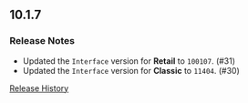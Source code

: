 ## 10.1.7

### Release Notes

- Updated the `Interface` version for **Retail** to `100107`. (#31)
- Updated the `Interface` version for **Classic** to `11404`. (#30)

[Release History](https://github.com/SFX-WoW/Masque_Onyx/wiki/History)
